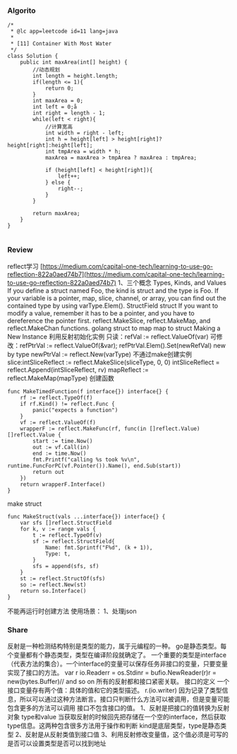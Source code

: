 ### Algorito
```
/*
 * @lc app=leetcode id=11 lang=java
 *
 * [11] Container With Most Water
 */
class Solution {
    public int maxArea(int[] height) {
        //动态规划
        int length = height.length;
        if(length <= 1){
            return 0;
        }
        int maxArea = 0;
        int left = 0;å
        int right = length - 1;
        while(left < right){
            //计算宽高
            int width = right - left;
            int h = height[left] > height[right]?height[right]:height[left];
            int tmpArea = width * h;
            maxArea = maxArea > tmpArea ? maxArea : tmpArea;

            if (height[left] < height[right]){
                left++;
            } else {
                right--;
            }
        }
        
        return maxArea;
    }
}


```

### Review


reflect学习
[https://medium.com/capital-one-tech/learning-to-use-go-reflection-822a0aed74b7](https://medium.com/capital-one-tech/learning-to-use-go-reflection-822a0aed74b7)
1、三个概念
Types, Kinds, and Values
If you define a struct named Foo, the kind is struct and the type is Foo.
If your variable is a pointer, map, slice, channel, or array, you can find out the contained type by using varType.Elem().
StructField struct
If you want to modify a value, remember it has to be a pointer, and you have to dereference the pointer first. 
reflect.MakeSlice, reflect.MakeMap, and reflect.MakeChan functions. 
golang 
struct to map  map to struct
Making a New Instance
利用反射初始化实例
只读：refVal := reflect.ValueOf(var)
可修改：refPtrVal := reflect.ValueOf(&var);
refPtrVal.Elem().Set(newRefVal)
new by type
newPtrVal := reflect.New(varType)
不通过make创建实例
slice:intSliceReflect := reflect.MakeSlice(sliceType, 0, 0)
intSliceReflect = reflect.Append(intSliceReflect, rv)
mapReflect := reflect.MakeMap(mapType)
创建函数
```
func MakeTimedFunction(f interface{}) interface{} {
    rf := reflect.TypeOf(f)
    if rf.Kind() != reflect.Func {
        panic("expects a function")
    }
    vf := reflect.ValueOf(f)
    wrapperF := reflect.MakeFunc(rf, func(in []reflect.Value) []reflect.Value {
        start := time.Now()
        out := vf.Call(in)
        end := time.Now()
        fmt.Printf("calling %s took %v\n", runtime.FuncForPC(vf.Pointer()).Name(), end.Sub(start))
        return out
    })
    return wrapperF.Interface()
}
```
make struct

```
func MakeStruct(vals ...interface{}) interface{} {
    var sfs []reflect.StructField
    for k, v := range vals {
        t := reflect.TypeOf(v)
        sf := reflect.StructField{
            Name: fmt.Sprintf("F%d", (k + 1)),
            Type: t,
        }
        sfs = append(sfs, sf)
    }
    st := reflect.StructOf(sfs)
    so := reflect.New(st)
    return so.Interface()
}
```
不能再运行时创建方法
使用场景：
1、处理json

### Share

反射是一种检测结构特别是类型的能力，属于元编程的一种。
go是静态类型。每个变量都有个静态类型，类型在编译阶段就确定了。
一个重要的类型是interface（代表方法的集合）。一个interface的变量可以保存任务非接口的变量，只要变量实现了接口的方法。
var r io.Readerr = os.Stdinr = bufio.NewReader(r)r = new(bytes.Buffer)// and so on
所有的反射都和接口紧密关联。
接口的定义
一个接口变量存有两个值：具体的值和它的类型描述。
r.(io.writer)
因为记录了类型信息，所以可以通过这种方法断言。接口只判断什么方法可以被调用，但是变量可能包含更多的方法可以调用
接口不包含接口的值。
1、反射是把接口的值转换为反射对象
type和value
当获取反射的时候回先把存储在一个空的interface，然后获取type信息。这两种包含很多方法用于操作和判断
kind是底层类型，type是静态类型
2、反射是从反射类值到接口值
3、利用反射修改变量值，这个值必须是可写的
是否可以设置类型是否可以找到地址
